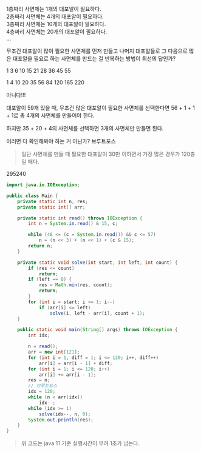 1층짜리 사면체는 1개의 대포알이 필요하다.  
2층짜리 사면체는 4개의 대포알이 필요하다.  
3층짜리 사면체는 10개의 대포알이 필요하다.  
4층짜리 사면체는 20개의 대포알이 필요하다.  
...

무조건 대포알이 많이 필요한 사면체를 먼저 만들고 나머지 대포알들로 그 다음으로 많은 대포알을 필요로 하는 사면체를 만드는 걸 반복하는 방법이 최선의 답인가?

1
3
6
10
15
21
28
36
45
55

1
4
10
20
35
56
84
120
165
220

아니다!!!

대포알이 59개 있을 때, 무조건 많은 대포알이 필요한 사면체를 선택한다면 56 + 1 + 1 + 1로 총 4개의 사면체를 만들어야 한다.

하지만 35 + 20 + 4의 사면체를 선택하면 3개의 사면체만 만들면 된다.

이러면 다 확인해봐야 하는 거 아닌가? 브루트포스

> 일단 사면체를 만들 때 필요한 대포알이 30만 이하면서 가장 많은 경우가 120층일 때다.

295240

```java
import java.io.IOException;

public class Main {
	private static int n, res;
	private static int[] arr;

	private static int read() throws IOException {
		int n = System.in.read() & 15, c;

		while (48 <= (c = System.in.read()) && c <= 57)
			n = (n << 3) + (n << 1) + (c & 15);
		return n;
	}

	private static void solve(int start, int left, int count) {
		if (res <= count)
			return;
		if (left == 0) {
			res = Math.min(res, count);
			return;
		}
		for (int i = start; i >= 1; i--)
			if (arr[i] <= left)
				solve(i, left - arr[i], count + 1);
	}

	public static void main(String[] args) throws IOException {
		int idx;

		n = read();
		arr = new int[121];
		for (int i = 1, diff = 1; i <= 120; i++, diff++)
			arr[i] = arr[i - 1] + diff;
		for (int i = 1; i <= 120; i++)
			arr[i] += arr[i - 1];
		res = n;
		// 브루트포스
		idx = 120;
		while (n < arr[idx])
			idx--;
		while (idx >= 1)
			solve(idx--, n, 0);
		System.out.println(res);
	}
}
```

> 위 코드는 java 11 기준 실행시간이 무려 1초가 넘는다.
